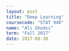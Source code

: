 ```yaml
---
layout: post
title: "Deep Learning"
coursecode: "STAT 946"
name: "Ali Ghodsi"
term: "Fall 2017"
date: 2017-08-30
---
```


